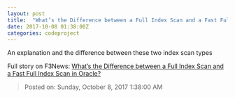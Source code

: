 ```yaml
---
layout: post
title:  "What’s the Difference between a Full Index Scan and a Fast Full Index Scan in Oracle?"
date: 2017-10-08 01:38:00Z
categories: codeproject
---
```


An explanation and the difference between these two index scan types


Full story on F3News: [What’s the Difference between a Full Index Scan and a Fast Full Index Scan in Oracle?](http://www.f3nws.com/n/43JuyC)

> Posted on: Sunday, October 8, 2017 1:38:00 AM
